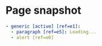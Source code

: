 # Page snapshot

```yaml
- generic [active] [ref=e1]:
  - paragraph [ref=e5]: Loading...
  - alert [ref=e6]
```